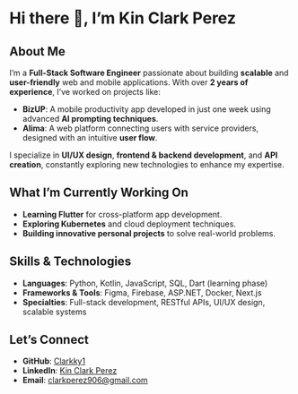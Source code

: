 # **Hi there 👋, I’m Kin Clark Perez**

## **About Me**
I’m a **Full-Stack Software Engineer** passionate about building **scalable** and **user-friendly** web and mobile applications. With over **2 years of experience**, I’ve worked on projects like:

- **BizUP**: A mobile productivity app developed in just one week using advanced **AI prompting techniques**.  
- **Alima**: A web platform connecting users with service providers, designed with an intuitive **user flow**.

I specialize in **UI/UX design**, **frontend & backend development**, and **API creation**, constantly exploring new technologies to enhance my expertise.



## **What I’m Currently Working On**
- **Learning Flutter** for cross-platform app development.  
- **Exploring Kubernetes** and cloud deployment techniques.  
- **Building innovative personal projects** to solve real-world problems.  



## **Skills & Technologies**
- **Languages**: Python, Kotlin, JavaScript, SQL, Dart (learning phase)  
- **Frameworks & Tools**: Figma, Firebase, ASP.NET, Docker, Next.js  
- **Specialties**: Full-stack development, RESTful APIs, UI/UX design, scalable systems  



## **Let’s Connect**
- **GitHub**: [Clarkky1](https://github.com/Clarkky1)  
- **LinkedIn**: [Kin Clark Perez](https://linkedin.com/in/kinclarkperez)  
- **Email**: clarkperez906@gmail.com  

